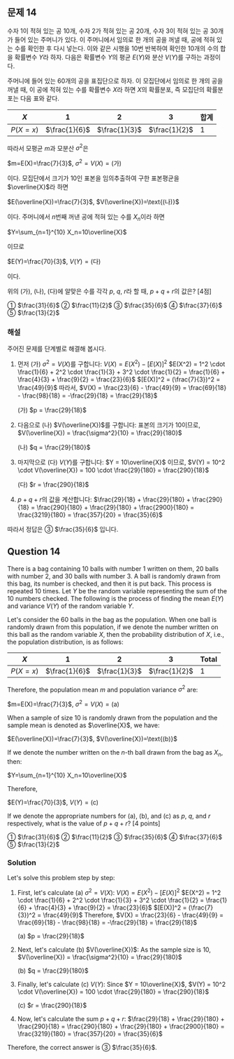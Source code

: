 
## 문제 14

수자 1이 적혀 있는 공 10개, 수자 2가 적혀 있는 공 20개, 
수자 3이 적혀 있는 공 30개가 들어 있는 주머니가 있다.
이 주머니에서 임의로 한 개의 공을 꺼낼 때, 공에 적혀 있는 수를
확인한 후 다시 넣는다. 이와 같은 시행을 10번 반복하여 확인한
10개의 수의 합을 확률변수 $Y$라 하자. 다음은 확률변수 $Y$의
평균 $E(Y)$와 분산 $V(Y)$를 구하는 과정이다.

주머니에 들어 있는 60개의 공을 표집단으로 하자.
이 모집단에서 임의로 한 개의 공을 꺼낼 때, 이 공에
적혀 있는 수를 확률변수 $X$라 하면 $X$의 확률분포,
즉 모집단의 확률분포는 다음 표와 같다.

| $X$ | 1 | 2 | 3 | 합계 |
|-----|---|---|---|-----|
| $P(X=x)$ | $\frac{1}{6}$ | $\frac{1}{3}$ | $\frac{1}{2}$ | 1 |

따라서 모평균 $m$과 모분산 $\sigma^2$은

$m=E(X)=\frac{7}{3}$, $\sigma^2=V(X)=\text{(가)}$

이다.
모집단에서 크기가 10인 표본을 임의추출하여 구한
표본평균을 $\overline{X}$라 하면

$E(\overline{X})=\frac{7}{3}$, $V(\overline{X})=\text{(나)}$

이다.
주머니에서 $n$번째 꺼낸 공에 적혀 있는 수를 $X_n$이라 하면

$Y=\sum_{n=1}^{10} X_n=10\overline{X}$

이므로

$E(Y)=\frac{70}{3}$, $V(Y)=\text{(다)}$

이다.

위의 (가), (나), (다)에 알맞은 수를 각각 $p$, $q$, $r$라 할 때,
$p+q+r$의 값은? [4점]

① $\frac{31}{6}$
② $\frac{11}{2}$
③ $\frac{35}{6}$
④ $\frac{37}{6}$
⑤ $\frac{13}{2}$

### 해설

주어진 문제를 단계별로 해결해 봅시다.

1) 먼저 (가) $\sigma^2=V(X)$를 구합니다:
   $V(X) = E(X^2) - [E(X)]^2$
   $E(X^2) = 1^2 \cdot \frac{1}{6} + 2^2 \cdot \frac{1}{3} + 3^2 \cdot \frac{1}{2} = \frac{1}{6} + \frac{4}{3} + \frac{9}{2} = \frac{23}{6}$
   $[E(X)]^2 = (\frac{7}{3})^2 = \frac{49}{9}$
   따라서, $V(X) = \frac{23}{6} - \frac{49}{9} = \frac{69}{18} - \frac{98}{18} = -\frac{29}{18} = \frac{29}{18}$
   
   (가) $p = \frac{29}{18}$

2) 다음으로 (나) $V(\overline{X})$를 구합니다:
   표본의 크기가 10이므로, $V(\overline{X}) = \frac{\sigma^2}{10} = \frac{29}{180}$
   
   (나) $q = \frac{29}{180}$

3) 마지막으로 (다) $V(Y)$를 구합니다:
   $Y = 10\overline{X}$ 이므로, $V(Y) = 10^2 \cdot V(\overline{X}) = 100 \cdot \frac{29}{180} = \frac{290}{18}$
   
   (다) $r = \frac{290}{18}$

4) $p + q + r$의 값을 계산합니다:
   $\frac{29}{18} + \frac{29}{180} + \frac{290}{18} = \frac{290}{180} + \frac{29}{180} + \frac{2900}{180} = \frac{3219}{180} = \frac{357}{20} = \frac{35}{6}$

따라서 정답은 ③ $\frac{35}{6}$ 입니다.

## Question 14

There is a bag containing 10 balls with number 1 written on them, 20 balls with number 2, 
and 30 balls with number 3. A ball is randomly drawn from this bag, its number is checked, 
and then it is put back. This process is repeated 10 times. Let $Y$ be the random variable 
representing the sum of the 10 numbers checked. The following is the process of finding 
the mean $E(Y)$ and variance $V(Y)$ of the random variable $Y$.

Let's consider the 60 balls in the bag as the population.
When one ball is randomly drawn from this population, if we denote the number written on this ball 
as the random variable $X$, then the probability distribution of $X$, 
i.e., the population distribution, is as follows:

| $X$ | 1 | 2 | 3 | Total |
|-----|---|---|---|-------|
| $P(X=x)$ | $\frac{1}{6}$ | $\frac{1}{3}$ | $\frac{1}{2}$ | 1 |

Therefore, the population mean $m$ and population variance $\sigma^2$ are:

$m=E(X)=\frac{7}{3}$, $\sigma^2=V(X)=\text{(a)}$

When a sample of size 10 is randomly drawn from the population and 
the sample mean is denoted as $\overline{X}$, we have:

$E(\overline{X})=\frac{7}{3}$, $V(\overline{X})=\text{(b)}$

If we denote the number written on the $n$-th ball drawn from the bag as $X_n$, then:

$Y=\sum_{n=1}^{10} X_n=10\overline{X}$

Therefore,

$E(Y)=\frac{70}{3}$, $V(Y)=\text{(c)}$

If we denote the appropriate numbers for (a), (b), and (c) as $p$, $q$, and $r$ respectively, 
what is the value of $p+q+r$? [4 points]

① $\frac{31}{6}$
② $\frac{11}{2}$
③ $\frac{35}{6}$
④ $\frac{37}{6}$
⑤ $\frac{13}{2}$

### Solution

Let's solve this problem step by step:

1) First, let's calculate (a) $\sigma^2=V(X)$:
   $V(X) = E(X^2) - [E(X)]^2$
   $E(X^2) = 1^2 \cdot \frac{1}{6} + 2^2 \cdot \frac{1}{3} + 3^2 \cdot \frac{1}{2} = \frac{1}{6} + \frac{4}{3} + \frac{9}{2} = \frac{23}{6}$
   $[E(X)]^2 = (\frac{7}{3})^2 = \frac{49}{9}$
   Therefore, $V(X) = \frac{23}{6} - \frac{49}{9} = \frac{69}{18} - \frac{98}{18} = -\frac{29}{18} = \frac{29}{18}$
   
   (a) $p = \frac{29}{18}$

2) Next, let's calculate (b) $V(\overline{X})$:
   As the sample size is 10, $V(\overline{X}) = \frac{\sigma^2}{10} = \frac{29}{180}$
   
   (b) $q = \frac{29}{180}$

3) Finally, let's calculate (c) $V(Y)$:
   Since $Y = 10\overline{X}$, $V(Y) = 10^2 \cdot V(\overline{X}) = 100 \cdot \frac{29}{180} = \frac{290}{18}$
   
   (c) $r = \frac{290}{18}$

4) Now, let's calculate the sum $p + q + r$:
   $\frac{29}{18} + \frac{29}{180} + \frac{290}{18} = \frac{290}{180} + \frac{29}{180} + \frac{2900}{180} = \frac{3219}{180} = \frac{357}{20} = \frac{35}{6}$

Therefore, the correct answer is ③ $\frac{35}{6}$.